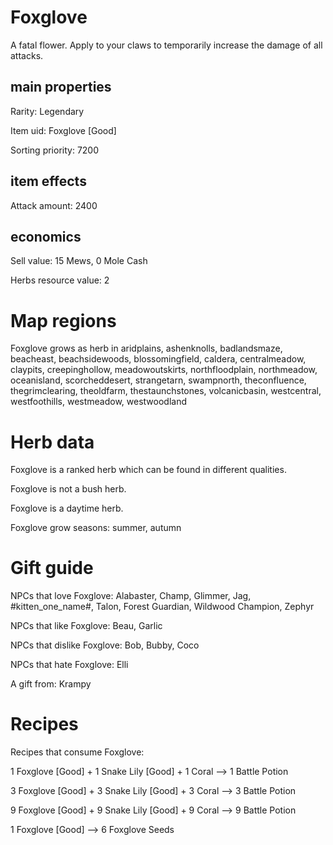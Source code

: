 # Foxglove

A fatal flower. Apply to your claws to temporarily increase the damage of all attacks.

## main properties

Rarity: Legendary

Item uid: Foxglove [Good]

Sorting priority: 7200

## item effects

Attack amount: 2400

## economics

Sell value: 15 Mews, 0 Mole Cash

Herbs resource value: 2

# Map regions

Foxglove grows as herb in aridplains, ashenknolls, badlandsmaze, beacheast, beachsidewoods, blossomingfield, caldera, centralmeadow, claypits, creepinghollow, meadowoutskirts, northfloodplain, northmeadow, oceanisland, scorcheddesert, strangetarn, swampnorth, theconfluence, thegrimclearing, theoldfarm, thestaunchstones, volcanicbasin, westcentral, westfoothills, westmeadow, westwoodland

# Herb data

Foxglove is a ranked herb which can be found in different qualities.

Foxglove is not a bush herb.

Foxglove is a daytime herb.

Foxglove grow seasons: summer, autumn

# Gift guide

NPCs that love Foxglove: Alabaster, Champ, Glimmer, Jag, #kitten_one_name#, Talon, Forest Guardian, Wildwood Champion, Zephyr

NPCs that like Foxglove: Beau, Garlic

NPCs that dislike Foxglove: Bob, Bubby, Coco

NPCs that hate Foxglove: Elli

A gift from: Krampy

# Recipes

Recipes that consume Foxglove:

1 Foxglove [Good] + 1 Snake Lily [Good] + 1 Coral --> 1 Battle Potion

3 Foxglove [Good] + 3 Snake Lily [Good] + 3 Coral --> 3 Battle Potion

9 Foxglove [Good] + 9 Snake Lily [Good] + 9 Coral --> 9 Battle Potion

1 Foxglove [Good] --> 6 Foxglove Seeds